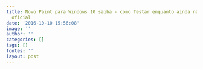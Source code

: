 ```yaml
---
title: Novo Paint para Windows 10 saiba - como Testar enquanto ainda não tem a versão
  oficial
date: '2016-10-10 15:56:08'
image: ''
author: ''
categories: []
tags: []
fontes: ''
layout: post
---
```

